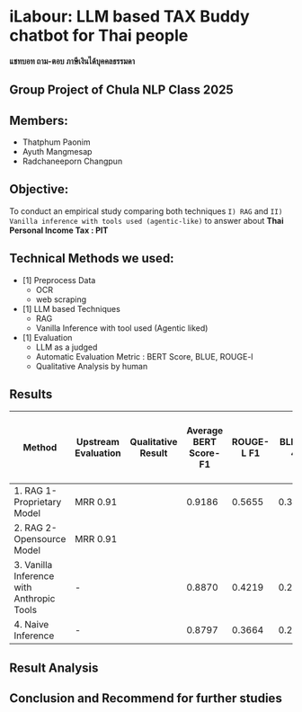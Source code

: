 
#  iLabour: LLM based TAX Buddy chatbot for Thai people

#### แชทบอท ถาม-ตอบ ภาษีเงินได้บุคคลธรรมดา

## Group Project of Chula NLP Class 2025

## Members:
- Thatphum Paonim
- Ayuth Mangmesap
- Radchaneeporn Changpun

## Objective: 
To conduct an empirical study comparing both techniques  `I) RAG` and `II) Vanilla inference with tools used (agentic-like)` to answer about **Thai Personal Income Tax : PIT**

## Technical Methods we used:
- [1] Preprocess Data
    - OCR
    - web scraping
- [1] LLM based Techniques
    - RAG
    - Vanilla Inference with tool used (Agentic liked)
- [1] Evaluation
    - LLM as a judged
    - Automatic Evaluation Metric : BERT Score, BLUE, ROUGE-l
    - Qualitative Analysis by human


## Results

| Method | Upstream Evaluation | Qualitative Result | Average BERT Score-F1 |  ROUGE-L F1 | BLEU-4 | LLM as a Judge (Win Rate %) |
|--------|---------------------|------------------------------------------|----------------------------------|--------------------------------|-------------------------------|---------------------------------------------------|
| 1. RAG 1-Proprietary Model | MRR 0.91 |  | 0.9186| 0.5655| 0.3941| 4.8| 
| 2. RAG 2-Opensource Model| MRR 0.91 || | | | 
| 3. Vanilla Inference with Anthropic Tools | - | | 0.8870 |0.4219 |0.2725 | 4.5| 
| 4. Naive Inference  | - | | 0.8797 |0.3664 |0.2184 | 3.7 | 


## Result Analysis


## Conclusion and Recommend for further studies